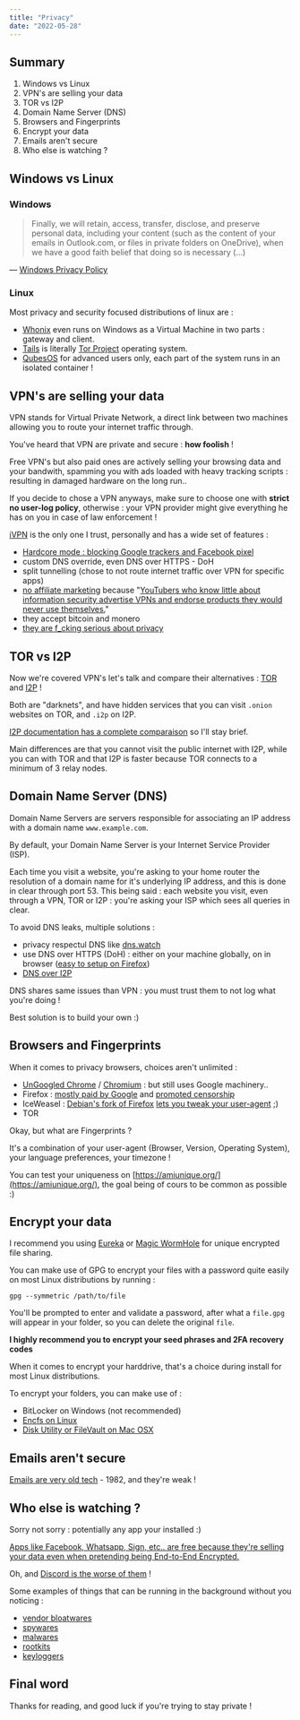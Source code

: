 ```yaml
---
title: "Privacy"
date: "2022-05-28"
---
```


## Summary

1.  Windows vs Linux
2.  VPN's are selling your data
3.  TOR vs I2P
4.  Domain Name Server (DNS)
5.  Browsers and Fingerprints
6.  Encrypt your data
7.  Emails aren't secure
8.  Who else is watching ?

## Windows vs Linux

### Windows

> Finally, we will retain, access, transfer, disclose, and preserve personal data, including your content (such as the content of your emails in Outlook.com, or files in private folders on OneDrive), when we have a good faith belief that doing so is necessary (…)

— [Windows Privacy Policy](https://privacy.microsoft.com/en-us/privacystatement)

### Linux

Most privacy and security focused distributions of linux are :

- [Whonix](https://www.whonix.org/) even runs on Windows as a Virtual Machine in two parts : gateway and client.
- [Tails](https://tails.boum.org/) is literally [Tor Project](https://www.torproject.org/) operating system.
- [QubesOS](https://www.qubes-os.org/) for advanced users only, each part of the system runs in an isolated container !

## VPN's are selling your data

VPN stands for Virtual Private Network, a direct link between two machines allowing you to route your internet traffic through.

You've heard that VPN are private and secure : **how foolish** !

Free VPN's but also paid ones are actively selling your browsing data and your bandwith, spamming you with ads loaded with heavy tracking scripts : resulting in damaged hardware on the long run..

If you decide to chose a VPN anyways, make sure to choose one with **strict no user-log policy**, otherwise : your VPN provider might give everything he has on you in case of law enforcement !

[iVPN](https://www.ivpn.net/) is the only one I trust, personally and has a wide set of features :

- [Hardcore mode : blocking Google trackers and Facebook pixel](https://www.ivpn.net/blog/block-ads-and-beat-data-surveillance-with-ivpns-antitracker/)
- custom DNS override, even DNS over HTTPS - DoH
- split tunnelling (chose to not route internet traffic over VPN for specific apps)
- [no affiliate marketing](https://www.ivpn.net/blog/closed-affiliate-program/) because "[YouTubers who know little about information security advertise VPNs and endorse products they would never use themselves.](https://www.ivpn.net/blog/why-we-refuse-modern-marketing/)"
- they accept bitcoin and monero
- [they are f_cking serious about privacy](https://www.ivpn.net/privacy-guides/)

## TOR vs I2P

Now we're covered VPN's let's talk and compare their alternatives : [TOR](https://www.torproject.org) and [I2P](https://geti2p.net/) !

Both are "darknets", and have hidden services that you can visit `.onion` websites on TOR, and `.i2p` on I2P.

[I2P documentation has a complete comparaison](https://geti2p.net/fr/comparison/tor) so I'll stay brief.

Main differences are that you cannot visit the public internet with I2P, while you can with TOR and that I2P is faster because TOR connects to a minimum of 3 relay nodes.

## Domain Name Server (DNS)

Domain Name Servers are servers responsible for associating an IP address with a domain name `www.example.com`.

By default, your Domain Name Server is your Internet Service Provider (ISP).

Each time you visit a website, you're asking to your home router the resolution of a domain name for it's underlying IP address, and this is done in clear through port 53. This being said : each website you visit, even through a VPN, TOR or I2P : you're asking your ISP which sees all queries in clear.

To avoid DNS leaks, multiple solutions :

- privacy respectul DNS like [dns.watch](https://dns.watch/)
- use DNS over HTTPS (DoH) : either on your machine globally, on in browser ([easy to setup on Firefox](https://support.mozilla.org/en-US/kb/firefox-dns-over-https))
- [DNS over I2P](https://systemadminspro.com/dns-over-i2p-real-privacy-of-dns-queries/)

DNS shares same issues than VPN : you must trust them to not log what you're doing !

Best solution is to build your own :)

## Browsers and Fingerprints

When it comes to privacy browsers, choices aren't unlimited :

- [UnGoogled Chrome](https://avoidthehack.com/how-to-install-configure-ungoogled-chromium) / [Chromium](https://www.chromium.org/) : but still uses Google machinery..
- Firefox : [mostly paid by Google](https://www.androidheadlines.com/2020/08/mozilla-firefox-google-search) and [promoted censorship](https://blog.mozilla.org/en/mozilla/we-need-more-than-deplatforming/)
- IceWeasel : [Debian's fork of Firefox](https://wiki.debian.org/fr/Iceweasel) [lets you tweak your user-agent](https://www.geticeweasel.org/) ;)
- TOR

Okay, but what are Fingerprints ?

It's a combination of your user-agent (Browser, Version, Operating System), your language preferences, your timezone !

You can test your uniqueness on [https://amiunique.org/](https://amiunique.org/), the goal being of cours to be common as possible :)

## Encrypt your data

I recommend you using [Eureka](https://github.com/mimoo/eureka) or [Magic WormHole](https://github.com/magic-wormhole/magic-wormhole) for unique encrypted file sharing.

You can make use of GPG to encrypt your files with a password quite easily on most Linux distributions by running :

```
gpg --symmetric /path/to/file
```

You'll be prompted to enter and validate a password, after what a `file.gpg` will appear in your folder, so you can delete the original `file`.

**I highly recommend you to encrypt your seed phrases and 2FA recovery codes**

When it comes to encrypt your harddrive, that's a choice during install for most Linux distributions.

To encrypt your folders, you can make use of :

- BitLocker on Windows (not recommended)
- [Encfs on Linux](http://sdf.org/?tutorials/encfs_tutorial)
- [Disk Utility or FileVault on Mac OSX](https://www.macupdate.com/blog/post/66-how-do-you-encrypt-files-folders-on-mac)

## Emails aren't secure

[Emails are very old tech](https://en.wikipedia.org/wiki/Simple_Mail_Transfer_Protocol) - 1982, and they're weak !

## Who else is watching ?

Sorry not sorry : potentially any app your installed :)

[Apps like Facebook, Whatsapp, Sign, etc.. are free because they're selling your data even when pretending being End-to-End Encrypted.](https://pocketnow.com/stop-being-naive-when-it-comes-to-things-like-whatsapp-telegram-signal-etc)

Oh, and [Discord is the worse of them](https://evgenverzun.com/explored-in-discord-strong-indicators-of-privacy-compromising-acts/) !

Some examples of things that can be running in the background without you noticing :

- [vendor bloatwares](https://www.computerworld.com/article/2966113/bloatware-what-it-is-and-how-to-get-rid-of-it.html)
- [spywares](https://www.malwarebytes.com/spyware)
- [malwares](https://www.malwarebytes.com/malware)
- [rootkits](https://www.veracode.com/security/rootkit)
- [keyloggers](https://www.malwarebytes.com/keylogger)

## Final word

Thanks for reading, and good luck if you're trying to stay private !
